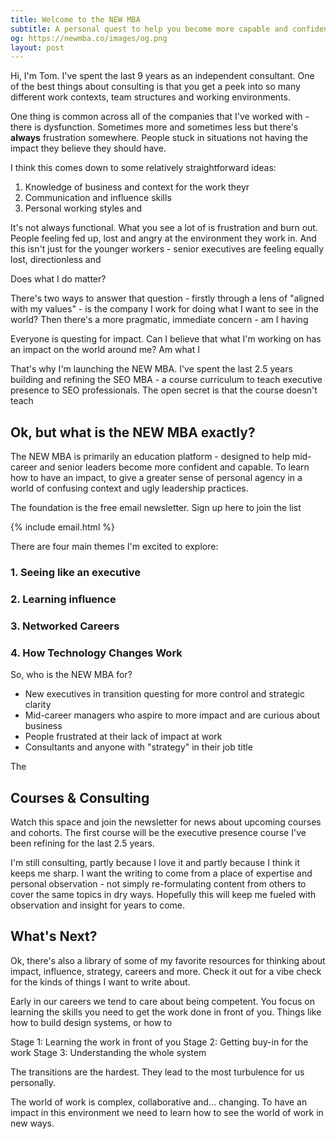 ```yaml
---
title: Welcome to the NEW MBA
subtitle: A personal quest to help you become more capable and confident at work
og: https://newmba.co/images/og.png
layout: post
---
```


Hi, I'm Tom. I've spent the last 9 years as an independent consultant. One of the best things about consulting is that you get a peek into so many different work contexts, team structures and working environments.

One thing is common across all of the companies that I've worked with - there is dysfunction. Sometimes more and sometimes less but there's **always** frustration somewhere. People stuck in situations not having the impact they believe they should have.

I think this comes down to some relatively straightforward ideas:

1) Knowledge of business and context for the work theyr
2) Communication and influence skills
3) Personal working styles and 


It's not always functional. What you see a lot of is frustration and burn out. People feeling fed up, lost and angry at the environment they work in. And this isn't just for the younger workers - senior executives are feeling equally lost, directionless and 

Does what I do matter?

There's two ways to answer that question - firstly through a lens of "aligned with my values" - is the company I work for doing what I want to see in the world? Then there's a more pragmatic, immediate concern - am I having 

Everyone is questing for impact. Can I believe that what I'm working on has an impact on the world around me? Am what I 

That's why I'm launching the NEW MBA. I've spent the last 2.5 years building and refining the SEO MBA - a course curriculum to teach executive presence to SEO professionals. The open secret is that the course doesn't teach 

## Ok, but what is the NEW MBA exactly?

The NEW MBA is primarily an education platform - designed to help mid-career and senior leaders become more confident and capable. To learn how to have an impact, to give a greater sense of personal agency in a world of confusing context and ugly leadership practices.

The foundation is the free email newsletter. Sign up here to join the list

{% include email.html %}

There are four main themes I'm excited to explore:

### 1. Seeing like an executive

### 2. Learning influence

### 3. Networked Careers

### 4. How Technology Changes Work

So, who is the NEW MBA for?

* New executives in transition questing for more control and strategic clarity
* Mid-career managers who aspire to more impact and are curious about business
* People frustrated at their lack of impact at work
* Consultants and anyone with "strategy" in their job title

The 

## Courses & Consulting

Watch this space and join the newsletter for news about upcoming courses and cohorts. The first course will be the executive presence course I've been refining for the last 2.5 years. 

I'm still consulting, partly because I love it and partly because I think it keeps me sharp. I want the writing to come from a place of expertise and personal observation - not simply re-formulating content from others to cover the same topics in dry ways. Hopefully this will keep me fueled with observation and insight for years to come.

## What's Next?

Ok, there's also a library of some of my favorite resources for thinking about impact, influence, strategy, careers and more. Check it out for a vibe check for the kinds of things I want to write about.




Early in our careers we tend to care about being competent. You focus on learning the skills you need to get the work done in front of you. Things like how to build design systems, or how to 

Stage 1: Learning the work in front of you
Stage 2: Getting buy-in for the work
Stage 3: Understanding the whole system

The transitions are the hardest. They lead to the most turbulence for us personally. 

The world of work is complex, collaborative and… changing. To have an impact in this environment we need to learn how to see the world of work in new ways.
